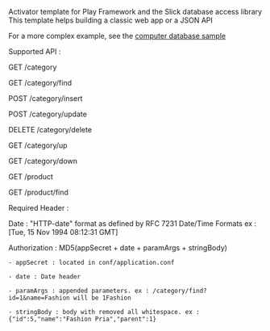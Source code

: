 Activator template for Play Framework and the Slick database access library
This template helps building a classic web app or a JSON API

For a more complex example, see the [computer database sample](https://github.com/playframework/play-slick/tree/master/samples/computer-database)


Supported API :

GET		/category

GET		/category/find

POST	/category/insert

POST	/category/update

DELETE	/category/delete

GET		/category/up     

GET		/category/down

GET		/product	  

GET		/product/find

Required Header :

Date : "HTTP-date" format as defined by RFC 7231 Date/Time Formats ex : [Tue, 15 Nov 1994 08:12:31 GMT]

Authorization : MD5(appSecret + date + paramArgs + stringBody)

	- appSecret : located in conf/application.conf

	- date : Date header

	- paramArgs : appended parameters. ex : /category/find?id=1&name=Fashion will be 1Fashion

	- stringBody : body with removed all whitespace. ex : {"id":5,"name":"Fashion Pria","parent":1}